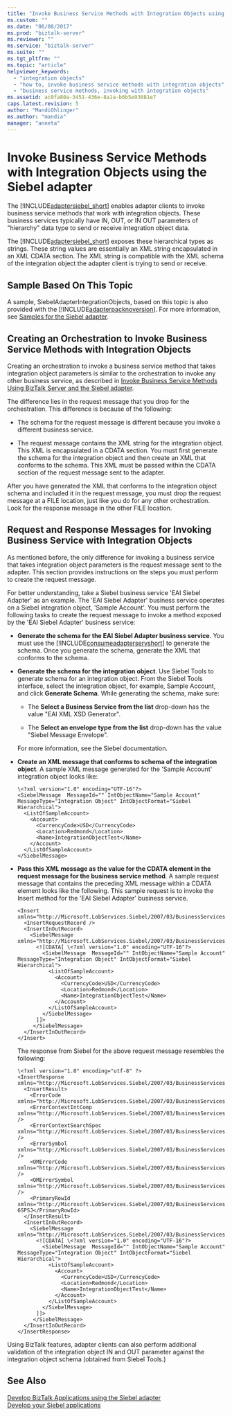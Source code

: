 ```yaml
---
title: "Invoke Business Service Methods with Integration Objects using the Siebel adapter | Microsoft Docs"
ms.custom: ""
ms.date: "06/08/2017"
ms.prod: "biztalk-server"
ms.reviewer: ""
ms.service: "biztalk-server"
ms.suite: ""
ms.tgt_pltfrm: ""
ms.topic: "article"
helpviewer_keywords: 
  - "integration objects"
  - "how to, invoke business service methods with integration objects"
  - "business service methods, invoking with integration objects"
ms.assetid: ac0fa80a-3451-436e-8a1a-b6b5e93081e7
caps.latest.revision: 5
author: "MandiOhlinger"
ms.author: "mandia"
manager: "anneta"
---
```

# Invoke Business Service Methods with Integration Objects using the Siebel adapter
The [!INCLUDE[adaptersiebel_short](../../includes/adaptersiebel-short-md.md)] enables adapter clients to invoke business service methods that work with integration objects. These business services typically have IN, OUT, or IN OUT parameters of "hierarchy" data type to send or receive integration object data.  
  
 The [!INCLUDE[adaptersiebel_short](../../includes/adaptersiebel-short-md.md)] exposes these hierarchical types as strings. These string values are essentially an XML string encapsulated in an XML CDATA section. The XML string is compatible with the XML schema of the integration object the adapter client is trying to send or receive.  
  
## Sample Based On This Topic  
 A sample, SiebelAdapterIntegrationObjects, based on this topic is also provided with the [!INCLUDE[adapterpacknoversion](../../includes/adapterpacknoversion-md.md)]. For more information, see [Samples for the Siebel adapter](../../adapters-and-accelerators/adapter-siebel/samples-for-the-siebel-adapter.md).
  
## Creating an Orchestration to Invoke Business Service Methods with Integration Objects  
 Creating an orchestration to invoke a business service method that takes integration object parameters is similar to the orchestration to invoke any other business service, as described in [Invoke Business Service Methods Using BizTalk Server and the Siebel adapter](../../adapters-and-accelerators/adapter-siebel/invoke-business-service-methods-using-biztalk-server-and-the-siebel-adapter.md).  
  
 The difference lies in the request message that you drop for the orchestration. This difference is because of the following:  
  
-   The schema for the request message is different because you invoke a different business service.  
  
-   The request message contains the XML string for the integration object. This XML is encapsulated in a CDATA section. You must first generate the schema for the integration object and then create an XML that conforms to the schema. This XML must be passed within the CDATA section of the request message sent to the adapter.  
  
 After you have generated the XML that conforms to the integration object schema and included it in the request message, you must drop the request message at a FILE location, just like you do for any other orchestration. Look for the response message in the other FILE location.  
  
## Request and Response Messages for Invoking Business Service with Integration Objects  
 As mentioned before, the only difference for invoking a business service that takes integration object parameters is the request message sent to the adapter. This section provides instructions on the steps you must perform to create the request message.  
  
 For better understanding, take a Siebel business service 'EAI Siebel Adapter' as an example. The 'EAI Siebel Adapter' business service operates on a Siebel integration object, 'Sample Account'. You must perform the following tasks to create the request message to invoke a method exposed by the 'EAI Siebel Adapter' business service:  
  
-   **Generate the schema for the EAI Siebel Adapter business service**. You must use the [!INCLUDE[consumeadapterservshort](../../includes/consumeadapterservshort-md.md)] to generate the schema. Once you generate the schema, generate the XML that conforms to the schema.  
  
-   **Generate the schema for the integration object**. Use Siebel Tools to generate schema for an integration object. From the Siebel Tools interface, select the integration object, for example, Sample Account, and click **Generate Schema**. While generating the schema, make sure:  
  
    -   The **Select a Business Service from the list** drop-down has the value "EAI XML XSD Generator".  
  
    -   The **Select an envelope type from the list** drop-down has the value "Siebel Message Envelope".  
  
     For more information, see the Siebel documentation.  
  
-   **Create an XML message that conforms to schema of the integration object**. A sample XML message generated for the 'Sample Account' integration object looks like:  
  
    ```  
    \<?xml version="1.0" encoding="UTF-16"?>  
    <SiebelMessage  MessageId="" IntObjectName="Sample Account" MessageType="Integration Object" IntObjectFormat="Siebel Hierarchical">  
      <ListOfSampleAccount>  
        <Account>  
          <CurrencyCode>USD</CurrencyCode>  
          <Location>Redmond</Location>  
          <Name>IntegrationObjectTest</Name>  
        </Account>  
      </ListOfSampleAccount>  
    </SiebelMessage>  
    ```  
  
-   **Pass this XML message as the value for the CDATA element in the request message for the business service method**. A sample request message that contains the preceding XML message within a CDATA element looks like the following. This sample request is to invoke the Insert method for the 'EAI Siebel Adapter' business service.  
  
    ```  
    <Insert xmlns="http://Microsoft.LobServices.Siebel/2007/03/BusinessServices/EAI_x0020_Siebel_x0020_Adapter/Operation">  
      <InsertRequestRecord />   
      <InsertInOutRecord>  
        <SiebelMessage xmlns="http://Microsoft.LobServices.Siebel/2007/03/BusinessServices/EAI_x0020_Siebel_x0020_Adapter">  
          <![CDATA[ \<?xml version="1.0" encoding="UTF-16"?>  
            <SiebelMessage  MessageId="" IntObjectName="Sample Account" MessageType="Integration Object" IntObjectFormat="Siebel Hierarchical">  
              <ListOfSampleAccount>  
                <Account>  
                  <CurrencyCode>USD</CurrencyCode>  
                  <Location>Redmond</Location>  
                  <Name>IntegrationObjectTest</Name>  
                </Account>  
              </ListOfSampleAccount>  
            </SiebelMessage>  
          ]]>   
         </SiebelMessage>  
      </InsertInOutRecord>  
    </Insert>  
    ```  
  
     The response from Siebel for the above request message resembles the following:  
  
    ```  
    \<?xml version="1.0" encoding="utf-8" ?>   
    <InsertResponse xmlns="http://Microsoft.LobServices.Siebel/2007/03/BusinessServices/EAI_x0020_Siebel_x0020_Adapter/Operation">  
      <InsertResult>  
        <ErrorCode xmlns="http://Microsoft.LobServices.Siebel/2007/03/BusinessServices/EAI_x0020_Siebel_x0020_Adapter">0x0</ErrorCode>   
        <ErrorContextIntComp xmlns="http://Microsoft.LobServices.Siebel/2007/03/BusinessServices/EAI_x0020_Siebel_x0020_Adapter" />   
        <ErrorContextSearchSpec xmlns="http://Microsoft.LobServices.Siebel/2007/03/BusinessServices/EAI_x0020_Siebel_x0020_Adapter" />   
        <ErrorSymbol xmlns="http://Microsoft.LobServices.Siebel/2007/03/BusinessServices/EAI_x0020_Siebel_x0020_Adapter" />   
        <OMErrorCode xmlns="http://Microsoft.LobServices.Siebel/2007/03/BusinessServices/EAI_x0020_Siebel_x0020_Adapter" />   
        <OMErrorSymbol xmlns="http://Microsoft.LobServices.Siebel/2007/03/BusinessServices/EAI_x0020_Siebel_x0020_Adapter" />   
        <PrimaryRowId xmlns="http://Microsoft.LobServices.Siebel/2007/03/BusinessServices/EAI_x0020_Siebel_x0020_Adapter">1-6SPSJ</PrimaryRowId>   
      </InsertResult>  
      <InsertInOutRecord>  
        <SiebelMessage xmlns="http://Microsoft.LobServices.Siebel/2007/03/BusinessServices/EAI_x0020_Siebel_x0020_Adapter">  
          <![CDATA[ \<?xml version="1.0" encoding="UTF-16"?>  
            <SiebelMessage  MessageId="" IntObjectName="Sample Account" MessageType="Integration Object" IntObjectFormat="Siebel Hierarchical">  
              <ListOfSampleAccount>  
                <Account>  
                  <CurrencyCode>USD</CurrencyCode>  
                  <Location>Redmond</Location>  
                  <Name>IntegrationObjectTest</Name>  
                </Account>  
              </ListOfSampleAccount>  
            </SiebelMessage>  
          ]]>   
         </SiebelMessage>  
      </InsertInOutRecord>  
    </InsertResponse>  
    ```  
  
 Using BizTalk features, adapter clients can also perform additional validation of the integration object IN and OUT parameter against the integration object schema (obtained from Siebel Tools.)  
  
## See Also  
[Develop BizTalk Applications using the Siebel adapter](../../adapters-and-accelerators/adapter-siebel/develop-biztalk-applications-using-the-siebel-adapter.md)    
[Develop your Siebel applications](../../adapters-and-accelerators/adapter-siebel/develop-your-siebel-applications.md)
